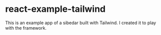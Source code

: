 # react-example-tailwind

This is an example app of a sibedar built with Tailwind. I created it to play with the framework.

